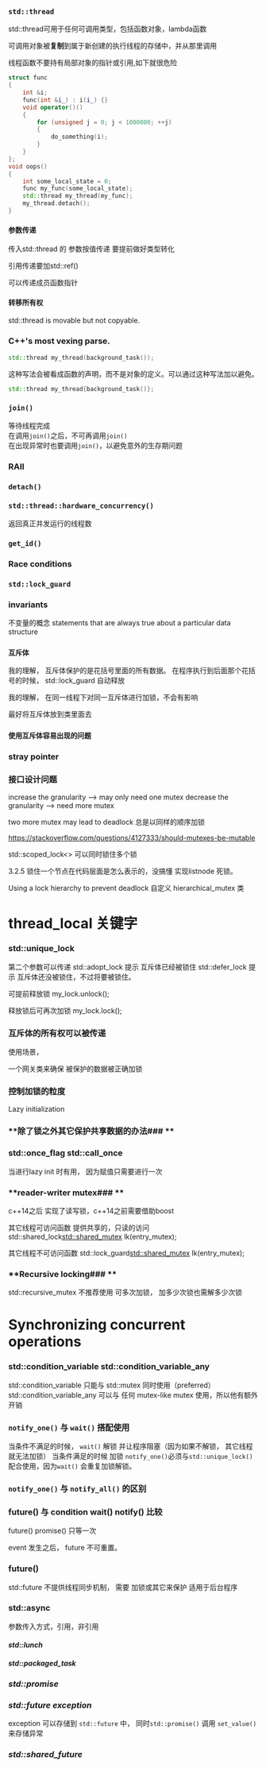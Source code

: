### **`std::thread`**

std::thread可用于任何可调用类型，包括函数对象，lambda函数  

可调用对象被**复制**到属于新创建的执行线程的存储中，并从那里调用  

线程函数不要持有局部对象的指针或引用,如下就很危险

```c++
struct func
{
    int &i;
    func(int &i_) : i(i_) {}
    void operator()()
    {
        for (unsigned j = 0; j < 1000000; ++j)
        {
            do_something(i);
        }
    }
};
void oops()
{
    int some_local_state = 0;
    func my_func(some_local_state);
    std::thread my_thread(my_func);
    my_thread.detach();
}
```
#### 参数传递
传入std::thread 的 参数按值传递
要提前做好类型转化  

引用传递要加std::ref()  

可以传递成员函数指针

#### 转移所有权

std::thread is movable but not copyable. 

  


### **C++'s most vexing parse.**
```c++
std::thread my_thread(background_task());
```

这种写法会被看成函数的声明，而不是对象的定义。可以通过这种写法加以避免。
```c++
std::thread my_thread{background_task()};
```

### **`join()`**
等待线程完成  
在调用`join()`之后，不可再调用`join()`  
在出现异常时也要调用`join()`，以避免意外的生存期问题



### **RAII**


### **`detach()`**

### **`std::thread::hardware_concurrency()`**
返回真正并发运行的线程数

### **`get_id()`**

### **Race conditions**

### **`std::lock_guard`**

### **invariants** ###
不变量的概念
statements that are always true about a particular data structure

### **`互斥体`**
我的理解， 互斥体保护的是花括号里面的所有数据。
在程序执行到后面那个花括号的时候， std::lock_guard 自动释放


我的理解， 在同一线程下对同一互斥体进行加锁，不会有影响

最好将互斥体放到类里面去

### **`使用互斥体容易出现的问题`**

### **stray pointer**

### **接口设计问题**

increase the granularity --> may only need one mutex
decrease the granularity --> need more mutex

two more mutex may lead to deadlock
总是以同样的顺序加锁

https://stackoverflow.com/questions/4127333/should-mutexes-be-mutable

std::scoped_lock<> 可以同时锁住多个锁

3.2.5 锁住一个节点在代码层面是怎么表示的，没搞懂
实现listnode 死锁。

Using a lock hierarchy to prevent deadlock
自定义 hierarchical_mutex 类

# thread_local 关键字

### **std::unique_lock**

第二个参数可以传递
std::adopt_lock 提示 互斥体已经被锁住
std::defer_lock 提示 互斥体还没被锁住，不过将要被锁住。

可提前释放锁
my_lock.unlock();

释放锁后可再次加锁
my_lock.lock();


### **互斥体的所有权可以被传递**
使用场景，

一个网关类来确保 被保护的数据被正确加锁

### **控制加锁的粒度**

Lazy initialization

### **除了锁之外其它保护共享数据的办法### **
### **std::once_flag std::call_once**

当进行lazy init 时有用， 因为赋值只需要进行一次

### **reader-writer mutex### **

c++14之后 实现了读写锁，c++14之前需要借助boost

其它线程可访问函数
提供共享的，只读的访问
std::shared_lock<std::shared_mutex> lk(entry_mutex);

其它线程不可访问函数
std::lock_guard<std::shared_mutex> lk(entry_mutex);

### **Recursive locking### **

std::recursive_mutex
不推荐使用
可多次加锁， 加多少次锁也需解多少次锁

# Synchronizing concurrent operations
### **std::condition_variable std::condition_variable_any**

std::condition_variable 只能与 std::mutex 同时使用（preferred）
std::condition_variable_any 可以与 任何 mutex-like  mutex 使用，所以他有额外开销

### **`notify_one()` 与 `wait()` 搭配使用**

当条件不满足的时候， `wait()` 解锁 并让程序阻塞（因为如果不解锁， 其它线程就无法加锁）
当条件满足的时候 加锁
`notify_one()`必须与`std::unique_lock()`配合使用，因为`wait()` 会重复加锁解锁。

### **`notify_one()` 与 `notify_all()` 的区别**


### **future() 与 condition wait() notify() 比较**

future() promise() 只等一次

event 发生之后， future 不可重置。


### **future()**

std::future 不提供线程同步机制， 需要 加锁或其它来保护
适用于后台程序


### **std::async**
参数传入方式，引用，非引用
#### ***std::lunch***

#### ***std::packaged_task***
### ***std::promise***

### ***std::future exception***


exception 可以存储到 `std::future` 中，
同时`std::promise()` 调用 `set_value()`来存储异常

### ***std::shared_future***



